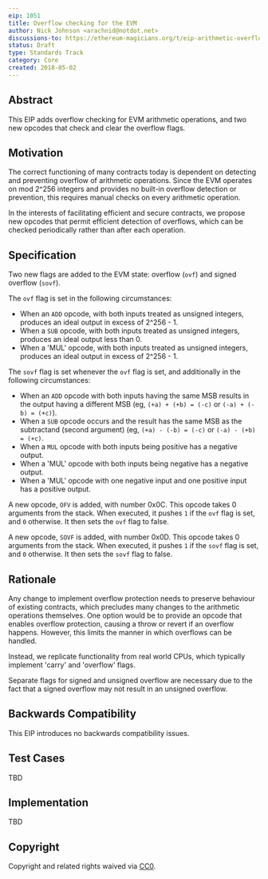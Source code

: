 ```yaml
---
eip: 1051
title: Overflow checking for the EVM
author: Nick Johnson <arachnid@notdot.net>
discussions-to: https://ethereum-magicians.org/t/eip-arithmetic-overflow-detection-for-the-evm/261
status: Draft
type: Standards Track
category: Core
created: 2018-05-02
---
```


## Abstract

This EIP adds overflow checking for EVM arithmetic operations, and two new opcodes that check and clear the overflow flags.

## Motivation

The correct functioning of many contracts today is dependent on detecting and preventing overflow of arithmetic operations. Since the EVM operates on mod 2^256 integers and provides no built-in overflow detection or prevention, this requires manual checks on every arithmetic operation.

In the interests of facilitating efficient and secure contracts, we propose new opcodes that permit efficient detection of overflows, which can be checked periodically rather than after each operation.

## Specification

Two new flags are added to the EVM state: overflow (`ovf`) and signed overflow (`sovf`).

The `ovf` flag is set in the following circumstances:

- When an `ADD` opcode, with both inputs treated as unsigned integers, produces an ideal output in excess of 2^256 - 1.
- When a `SUB` opcode, with both inputs treated as unsigned integers, produces an ideal output less than 0.
- When a 'MUL' opcode, with both inputs treated as unsigned integers, produces an ideal output in excess of 2^256 - 1.

The `sovf` flag is set whenever the `ovf` flag is set, and additionally in the following circumstances:

- When an `ADD` opcode with both inputs having the same MSB results in the output having a different MSB (eg, `(+a) + (+b) = (-c)` or `(-a) + (-b) = (+c)`).
- When a `SUB` opcode occurs and the result has the same MSB as the subtractand (second argument) (eg, `(+a) - (-b) = (-c)` or `(-a) - (+b) = (+c)`.
- When a `MUL` opcode with both inputs being positive has a negative output.
- When a 'MUL' opcode with both inputs being negative has a negative output.
- When a 'MUL' opcode with one negative input and one positive input has a positive output.

A new opcode, `OFV` is added, with number 0x0C. This opcode takes 0 arguments from the stack. When executed, it pushes `1` if the `ovf` flag is set, and `0` otherwise. It then sets the `ovf` flag to false.

A new opcode, `SOVF` is added, with number 0x0D. This opcode takes 0 arguments from the stack. When executed, it pushes `1` if the `sovf` flag is set, and `0` otherwise. It then sets the `sovf` flag to false.

## Rationale

Any change to implement overflow protection needs to preserve behaviour of existing contracts, which precludes many changes to the arithmetic operations themselves. One option would be to provide an opcode that enables overflow protection, causing a throw or revert if an overflow happens. However, this limits the manner in which overflows can be handled.

Instead, we replicate functionality from real world CPUs, which typically implement 'carry' and 'overflow' flags.

Separate flags for signed and unsigned overflow are necessary due to the fact that a signed overflow may not result in an unsigned overflow.

## Backwards Compatibility

This EIP introduces no backwards compatibility issues.

## Test Cases

TBD

## Implementation

TBD

## Copyright

Copyright and related rights waived via [CC0](https://creativecommons.org/publicdomain/zero/1.0/).
